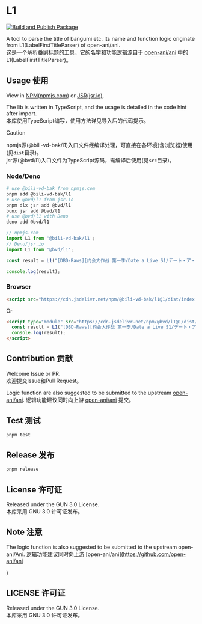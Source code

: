 # L1

[![Build and Publish Package](https://github.com/bili-vd-bak/L1/actions/workflows/release.yml/badge.svg)](https://github.com/bili-vd-bak/L1/actions/workflows/release.yml)  

A tool to parse the title of bangumi etc. Its name and function logic originate from L1(LabelFirstTitleParser) of open-ani/ani.  
这是一个解析番剧标题的工具，它的名字和功能逻辑源自于 [open-ani/ani](https://github.com/open-ani/ani) 中的L1(LabelFirstTitleParser)。  

## Usage 使用

View in [NPM(npmjs.com)](https://www.npmjs.com/package/@bili-vd-bak/l1) or [JSR(jsr.io)](https://jsr.io/@bvd/l1).  

The lib is written in TypeScript, and the usage is detailed in the code hint after import.  
本库使用TypeScript编写，使用方法详见导入后的代码提示。  

> [!CAUTION]  
npmjs源(@bili-vd-bak/l1)入口文件经编译处理，可直接在各环境(含浏览器)使用(见`dist`目录)。  
jsr源(@bvd/l1)入口文件为TypeScript源码，需编译后使用(见`src`目录)。  

### Node/Deno

```sh
# use @bili-vd-bak from npmjs.com
pnpm add @bili-vd-bak/l1
# use @bvd/l1 from jsr.io
pnpm dlx jsr add @bvd/l1
bunx jsr add @bvd/l1
# use @bvd/l1 with Deno
deno add @bvd/l1
```

```ts
// npmjs.com
import L1 from '@bili-vd-bak/l1';
// Deno/jsr.io
import L1 from '@bvd/l1';

const result = L1("[DBD-Raws][约会大作战 第一季/Date a Live S1/デート・ア・ライブ][导演剪辑版/Director's Cut/ディレクターズカット版][01-12TV全集+OAD][1080P][BDRip][HEVC-10bit][简繁外挂][FLAC][MKV]");

console.log(result);
```

### Browser

```html
<script src="https://cdn.jsdelivr.net/npm/@bili-vd-bak/l1@1/dist/index.umd.min.js"></script>
```

Or

```html
<script type="module" src="https://cdn.jsdelivr.net/npm/@bvd/l1@1/dist/index.esm.min.js">
  const result = L1("[DBD-Raws][约会大作战 第一季/Date a Live S1/デート・ア・ライブ][导演剪辑版/Director's Cut/ディレクターズカット版][01-12TV全集+OAD][1080P][BDRip][HEVC-10bit][简繁外挂][FLAC][MKV]");
  console.log(result);
</script>
```

## Contribution 贡献

Welcome Issue or PR.  
欢迎提交Issue和Pull Request。  

Logic function are also suggested to be submitted to the upstream [open-ani/ani](https://github.com/open-ani/ani).
逻辑功能建议同时向上游 [open-ani/ani](https://github.com/open-ani/ani) 提交。  

## Test 测试

```sh
pnpm test
```

## Release 发布

```sh
pnpm release
```

## License 许可证

Released under the GUN 3.0 License.  
本库采用 GNU 3.0 许可证发布。  

## Note 注意

The logic function is also suggested to be submitted to the upstream open-ani/Ani.
逻辑功能建议同时向上游 [open-ani/ani](<https://github.com/open-ani/ani>
  
)

## LICENSE 许可证

Released under the GUN 3.0 License.  
本库采用 GNU 3.0 许可证发布。  
